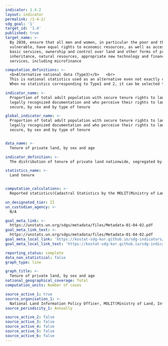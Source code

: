 ```yaml
---
indicator: 1.4.2
layout: indicator
permalink: /1-4-2/
sdg_goal: '1'
target_id: '1.4'
published: true
target_name: >-
  By 2030, ensure that all men and women, in particular the poor and the
  vulnerable, have equal rights to economic resources, as well as access to
  basic services, ownership and control over land and other forms of property,
  inheritance, natural resources, appropriate new technology and financial
  services, including microfinance

computation_definitions: >-
  <b>Alternative national data (Type3)</b>   <br>
  This is national statistics used as an alternative even not exactly corresponding to UN SDGs indicators. <br>
  When no statistics corresponding to Type1 and 2, it can be selected through consultation with the concerned agencies.

indicator_name: >-
  Proportion of total adult population with secure tenure rights to land, with
  legally recognized documentation and who perceive their rights to land as
  secure, by sex and by type of tenure

global_indicator_name: >-
  Proportion of total adult population with secure tenure rights to land, with
  legally recognized documentation and who perceive their rights to land as
  secure, by sex and by type of tenure


data_name: >-
  Tenure of private land, by sex and age 

indicator_definition: >-
  The distribution of tenure of private land nationwide, segregated by owners’ age, sex (on the Resident Register), and city/province. 

statistics_name: >-
  Land tenure


computation_calculations: >-
  Reported statistics(Cadastral Statistics by the MOLIT(Ministry of Land, Infrastructure and Transport), Land Register, Individual Declared Land Value, and Resident Registration data by the MOIS(Ministry of the Interior and Safety)).

un_designated_tier: II
un_custodian_agency: >-
  N/A

goal_meta_link: >-
  https://unstats.un.org/sdgs/metadata/files/Metadata-01-04-02.pdf   
goal_meta_link_text: >-
  https://unstats.un.org/sdgs/metadata/files/Metadata-01-04-02.pdf   
goal_meta_local_link: 'https://kostat-sdg-kor.github.io/sdg-indicators/public/data/Metadata-01-04-02_ENG.pdf'
goal_meta_local_link_text: 'https://kostat-sdg-kor.github.io/sdg-indicators/public/data/Metadata-01-04-02_ENG.pdf'

reporting_status: complete
data_non_statistical: false
graph_type: line

graph_title: >-
  Tenure of private land, by sex and age 
national_geographical_coverage: Total
computation_units: Number of cases

source_active_1: true
source_organisation_1: >-
  National Land Information Policy Officer, MOLIT(Ministry of Land, Infrastructure and Transport), Korea National Spatial Data Infrastructure Portal
source_periodicity_1: Annually 

source_active_2: false
source_active_3: false
source_active_4: false
source_active_5: false
source_active_6: false
---
```


